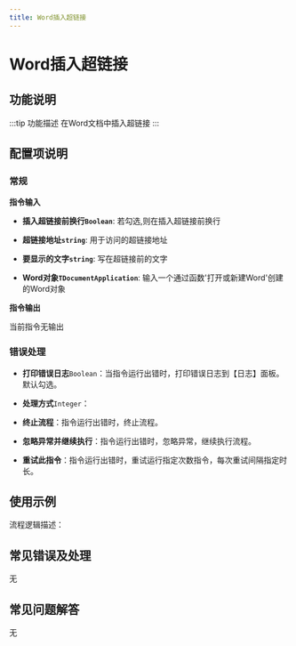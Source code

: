 ```yaml
---
title: Word插入超链接
---
```


# Word插入超链接

## 功能说明

:::tip 功能描述
在Word文档中插入超链接
:::

## 配置项说明

### 常规

**指令输入**

- **插入超链接前换行`Boolean`**: 若勾选,则在插入超链接前换行

- **超链接地址`string`**: 用于访问的超链接地址

- **要显示的文字`string`**: 写在超链接前的文字

- **Word对象`TDocumentApplication`**: 输入一个通过函数'打开或新建Word'创建的Word对象


**指令输出**

当前指令无输出

### 错误处理

- **打印错误日志**`Boolean`：当指令运行出错时，打印错误日志到【日志】面板。默认勾选。

- **处理方式**`Integer`：

 - **终止流程**：指令运行出错时，终止流程。

 - **忽略异常并继续执行**：指令运行出错时，忽略异常，继续执行流程。

 - **重试此指令**：指令运行出错时，重试运行指定次数指令，每次重试间隔指定时长。

## 使用示例

流程逻辑描述：

## 常见错误及处理

无

## 常见问题解答

无

